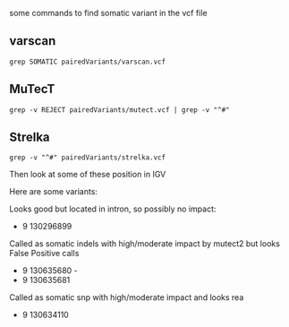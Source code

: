 some commands to find somatic variant in the vcf file

## varscan

```{.bash}
grep SOMATIC pairedVariants/varscan.vcf 
```

## MuTecT
```{.bash}
grep -v REJECT pairedVariants/mutect.vcf | grep -v "^#"
```

## Strelka
```{.bash}
grep -v "^#" pairedVariants/strelka.vcf
```


Then look at some of these position in IGV


Here are some variants:   

Looks good but located in intron, so possibly no impact:   
 - 9 130296899 

Called as somatic indels with high/moderate impact by mutect2 but looks False Positive calls 

 - 9 130635680 - 
 - 9 130635681

Called as somatic snp with high/moderate impact and looks rea

 - 9 130634110

 